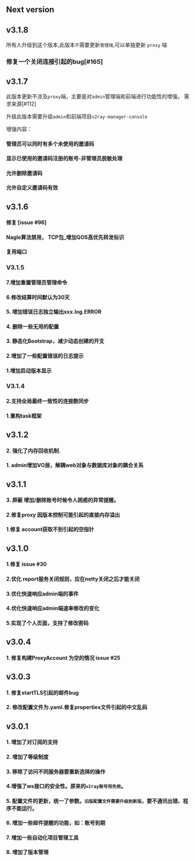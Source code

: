 ## Next version
## v3.1.8

所有人升级到这个版本,此版本`不`需要更新`管理端`,可以单独更新 `proxy` 端

### 修复一个关闭连接引起的bug[#165]


## v3.1.7
此版本更新不涉及`proxy`端，主要是对`admin`管理端和前端进行功能性的增强。
需求来源[#112]

升级此版本需要升级`admin`和前端项目`v2ray-manager-console`

增强内容：

#### 管理员可以同时有多个未使用的邀请码
#### 显示已使用的邀请码注册的账号-非管理员脱敏处理
#### 允许删除邀请码
#### 允许自定义邀请码有效

## v3.1.6
#### 修复 [issue #96]
#### Nagle算法禁用， TCP包_增加QOS高优先转发标识
#### 复用端口
### V3.1.5
#### 7.增加重置管理员管理命令
#### 6.修改结算时间默认为30天
#### 5. 增加错误日志独立输出xxx.log.ERROR
#### 4. 删除一些无用的配置
#### 3. 静态化Bootstrap，减少动态创建的开支
#### 2.增加了一些配置错误的日志提示
#### 1.增加启动版本显示
### V3.1.4
#### 2.支持全局最终一致性的连接数同步
#### 1.重构task框架
## v3.1.2
#### 2. 强化了内存回收机制.
#### 1. admin增加VO层，解耦web对象与数据库对象的耦合关系
## v3.1.1
#### 3.	屏蔽 增加/删除账号时候令人困惑的异常提醒。
#### 2.修复proxy 因版本控制可能引起的直接内存溢出
#### 1.修复 account获取不到引起的空指针
## v3.1.0

#### 1.修复 issue #30
#### 2.优化 report服务关闭规则，应在netty关闭之后才能关闭
#### 3.优化快速响应admin端的事件
#### 4.优化快速响应admin端速率修改的变化
#### 5.实现了个人页面，支持了修改密码

## v3.0.4

#### 1. 修复构建ProxyAccount 为空的情况 issue #25


## v3.0.3

#### 1. 修复startTLS引起的邮件bug

#### 2. 修改配置文件为.yaml.修复properties文件引起的中文乱码

## v3.0.1

#### 1. 增加了对订阅的支持

#### 2. 增加了等级制度

#### 3. 移除了访问不同服务器要重新选择的操作

#### 4.增强了ws接口的安全性。原来的`v2ray账号将失效`。

#### 5. 配置文件的更新，统一了参数。`旧版配置文件需要升级到新版`，要不通讯出错、程序不能运行。

#### 6. 增加一些邮件提醒的功能，如：账号到期

#### 7. 增加一些自动化项目管理工具

#### 8. 增加了版本管理

